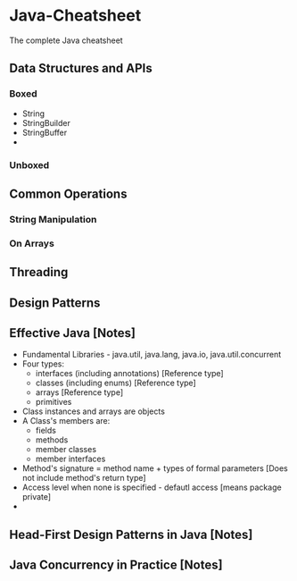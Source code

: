 # Java-Cheatsheet
The complete Java cheatsheet

## Data Structures and APIs
### Boxed
- String
- StringBuilder
- StringBuffer
- 

### Unboxed


## Common Operations
### String Manipulation

### On Arrays



## Threading


## Design Patterns


## Effective Java [Notes]

- Fundamental Libraries - java.util, java.lang, java.io, java.util.concurrent
- Four types:
    - interfaces (including annotations) [Reference type]
    - classes (including enums) [Reference type]
    - arrays [Reference type]
    - primitives
- Class instances and arrays are objects
- A Class's members are:
    - fields
    - methods
    - member classes
    - member interfaces
- Method's signature = method name + types of formal parameters [Does not include method's return type]
- Access level when none is specified - defautl access [means package private]
- 


## Head-First Design Patterns in Java [Notes]

## Java Concurrency in Practice [Notes]

